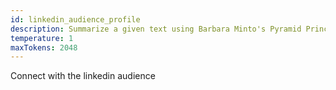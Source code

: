 ```yaml
---
id: linkedin_audience_profile
description: Summarize a given text using Barbara Minto's Pyramid Principle.
temperature: 1
maxTokens: 2048
---
```

Connect with the linkedin audience
